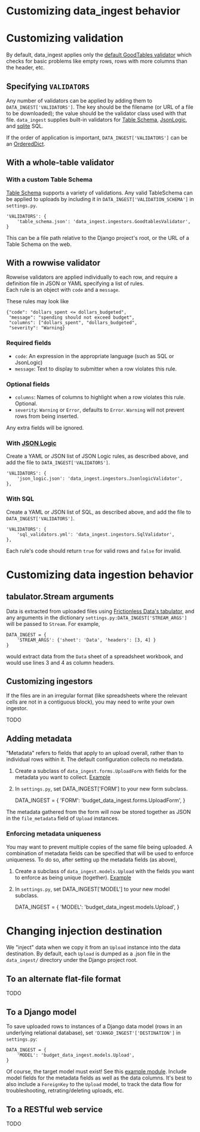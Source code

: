 # Customizing data_ingest behavior

# Customizing validation

By default, data_ingest applies only the
[default GoodTables validator](https://github.com/frictionlessdata/goodtables-py)
which checks for basic problems like empty rows,
rows with more columns than the header, etc.

## Specifying `VALIDATORS`

Any number of validators can be applied by adding them to 
`DATA_INGEST['VALIDATORS']`.  The key should be the filename
(or URL of a file to be downloaded); the value should be the 
validator class used with that file.  `data_ingest` supplies
built-in validators for 
[Table Schema](https://frictionlessdata.io/specs/table-schema/),
[JsonLogic](http://jsonlogic.com/), 
and [sqlite](https://www.sqlite.org/index.html) SQL.

If the order of application is 
important, `DATA_INGEST['VALIDATORS']` can be an 
[OrderedDict](https://docs.python.org/3/library/collections.html#collections.OrderedDict).

## With a whole-table validator 

### With a custom Table Schema

[Table Schema](https://frictionlessdata.io/specs/table-schema/)
supports a variety of validations.  Any valid TableSchema
can be applied to uploads by including it in `DATA_INGEST['VALIDATION_SCHEMA']` in `settings.py`.

    'VALIDATORS': {
        'table_schema.json': 'data_ingest.ingestors.GoodtablesValidator',
    }

This can be a file path relative to the Django project's root,
or the URL of a Table Schema on the web.

## With a rowwise validator 

Rowwise validators are applied individually to each row, and 
require a definition file in JSON or YAML specifying a list of rules.  
Each rule is an object with `code` and a `message`.

These rules may look like 

    {"code": "dollars_spent <= dollars_budgeted",
     "message": "spending should not exceed budget",
     "columns": ["dollars_spent", "dollars_budgeted",
     "severity": "Warning}
     
### Required fields 

- `code`: An expression in the appropriate language (such as SQL or JsonLogic)
- `message`: Text to display to submitter when a row violates this rule.

### Optional fields 

- `columns`: Names of columns to highlight when a row violates this rule.  Optional.
- `severity`: `Warning` or `Error`, defaults to `Error`.  `Warning` will not prevent 
  rows from being inserted.
 
Any extra fields will be ignored.


### With [JSON Logic](http://jsonlogic.com/) 

Create a YAML or JSON list of JSON Logic rules, as described above,
and add the file to `DATA_INGEST['VALIDATORS']`. 

    'VALIDATORS': {
        'json_logic.json': 'data_ingest.ingestors.JsonlogicValidator',
    },
    
### With SQL

Create a YAML or JSON list of SQL, as described above,
and add the file to `DATA_INGEST['VALIDATORS']`. 

    'VALIDATORS': {
        'sql_validators.yml': 'data_ingest.ingestors.SqlValidator',
    },

Each rule's code should return `true` for valid rows and `false` for invalid.
 
# Customizing data ingestion behavior

## tabulator.Stream arguments 

Data is extracted from uploaded files using 
[Frictionless Data's tabulator](https://github.com/frictionlessdata/tabulator-py/),
and any arguments in the dictionary `settings.py:DATA_INGEST['STREAM_ARGS']`
will be passed to `Stream`.  For example,

    DATA_INGEST = {
        'STREAM_ARGS': {'sheet': 'Data', 'headers': [3, 4] }
    }
    
would extract data from the `Data` sheet of a spreadsheet workbook, and would 
use lines 3 and 4 as column headers.

## Customizing ingestors 

If the files are in an irregular format (like spreadsheets
where the relevant cells are not in a contiguous block), you 
may need to write your own ingestor.

TODO

## Adding metadata

"Metadata" refers to fields that apply to an upload overall, rather
than to individual rows within it.  The default configuration collects
no metadata.

1. Create a subclass of `data_ingest.forms.UploadForm` with fields for the metadata you want to collect.  [Example](../examples/p02_budgets/budget_data_ingest.forms.py)

2. In `settings.py`, set DATA_INGEST['FORM'] to your new form subclass.


    DATA_INGEST = {
        'FORM': 'budget_data_ingest.forms.UploadForm',
    }

The metadata gathered from the form will now be stored together as JSON in the `file_metadata`
field of `Upload` instances.

### Enforcing metadata uniqueness

You may want to prevent multiple copies of the same file being uploaded.
A combination of metadata fields can be specified that will be used to
enforce uniqueness.  To do so, after setting up the metadata fields (as above),

1. Create a subclass of `data_ingest.models.Upload` with the fields you want to enforce as being unique (together).  [Example](../examples/p02_budgets/budget_data_ingest.models.py)

2. In `settings.py`, set DATA_INGEST['MODEL'] to your new model subclass.

    DATA_INGEST = {
        'MODEL': 'budget_data_ingest.models.Upload',
    }

# Changing injection destination

We "inject" data when we copy it from an `Upload` instance into
the data destination.  By default, each `Upload` is dumped as a
.json file in the `data_ingest/` directory under the Django
project root.

## To an alternate flat-file format

TODO

## To a Django model

To save uploaded rows to instances of a Django data model
(rows in an underlying relational database), set
`'DJANGO_INGEST'['DESTINATION']` in `settings.py`:


    DATA_INGEST = {
        'MODEL': 'budget_data_ingest.models.Upload',
    }

Of course, the target model must exist!  See this
[example module](../examples/p02_budget/models.py).
Include model fields for the metadata fields as well as
the data columns.  It's best to also include a `ForeignKey`
to the `Upload` model, to track the data flow for
troubleshooting, retrating/deleting uploads, etc.

## To a RESTful web service

TODO


